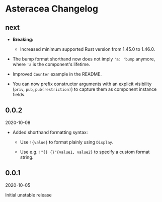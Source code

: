# Asteracea Changelog

## next

* **Breaking:**

  * Increased minimum supported Rust version from 1.45.0 to 1.46.0.

* The bump format shorthand now does not imply `'a: 'bump` anymore, where `'a` is the component's lifetime.

* Improved `Counter` example in the README.

* You can now prefix constructor arguments with an explicit visibility (`priv`, `pub`, `pub(restriction)`) to capture them as component instance fields.

## 0.0.2

2020-10-08

* Added shorthand formatting syntax:

  * Use `!{value}` to format plainly using `Display`.

  * Use e.g. `!"{} {}"{value1, value2}` to specify a custom format string.

## 0.0.1

2020-10-05

Initial unstable release
